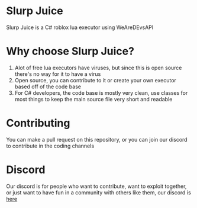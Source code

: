 # Slurp Juice
Slurp Juice is a C# roblox lua executor using WeAreDEvsAPI

# Why choose Slurp Juice?
1. Alot of free lua executors have viruses, but since this is open source there's no way for it to have a virus
2. Open source, you can contribute to it or create your own executor based off of the code base
3. For C# developers, the code base is mostly very clean, use classes for most things to keep the main source file very short and readable

# Contributing
You can make a pull request on this repository, or you can join our discord to contribute in the coding channels

# Discord
Our discord is for people who want to contribute, want to exploit together, or just want to have fun in a community with others like them, our discord is [here]("https://discord.gg/K8VQZutWkA")

